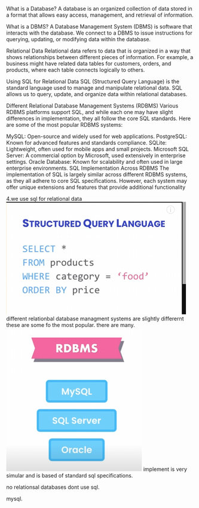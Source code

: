 What is a Database?
A database is an organized collection of data stored in a format that allows easy access, management, and retrieval of information.

What is a DBMS?
A Database Management System (DBMS) is software that interacts with the database. We connect to a DBMS to issue instructions for querying, updating, or modifying data within the database.

Relational Data
Relational data refers to data that is organized in a way that shows relationships between different pieces of information. For example, a business might have related data tables for customers, orders, and products, where each table connects logically to others.

Using SQL for Relational Data
SQL (Structured Query Language) is the standard language used to manage and manipulate relational data. SQL allows us to query, update, and organize data within relational databases.

Different Relational Database Management Systems (RDBMS)
Various RDBMS platforms support SQL, and while each one may have slight differences in implementation, they all follow the core SQL standards. Here are some of the most popular RDBMS systems:

MySQL: Open-source and widely used for web applications.
PostgreSQL: Known for advanced features and standards compliance.
SQLite: Lightweight, often used for mobile apps and small projects.
Microsoft SQL Server: A commercial option by Microsoft, used extensively in enterprise settings.
Oracle Database: Known for scalability and often used in large enterprise environments.
SQL Implementation Across RDBMS
The implementation of SQL is largely similar across different RDBMS systems, as they all adhere to core SQL specifications. However, each system may offer unique extensions and features that provide additional functionality

4.we use sql for relational data
![alt text](<Screenshot 2024-11-12 130751.png>)
different relationbal database managment systems are slightly differernt these are some fo the most popular. there are many.
![alt text](image.png)
implement is very simular and is based of standard sql specifications.

no relationsal databases dont use sql.

mysql.
